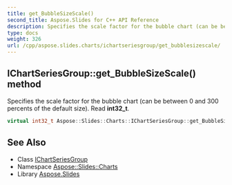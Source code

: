 ```yaml
---
title: get_BubbleSizeScale()
second_title: Aspose.Slides for C++ API Reference
description: Specifies the scale factor for the bubble chart (can be between 0 and 300 percents of the default size). Read int32_t.
type: docs
weight: 326
url: /cpp/aspose.slides.charts/ichartseriesgroup/get_bubblesizescale/
---
```

## IChartSeriesGroup::get_BubbleSizeScale() method


Specifies the scale factor for the bubble chart (can be between 0 and 300 percents of the default size). Read **int32_t**.

```cpp
virtual int32_t Aspose::Slides::Charts::IChartSeriesGroup::get_BubbleSizeScale()=0
```

## See Also

* Class [IChartSeriesGroup](./)
* Namespace [Aspose::Slides::Charts](../)
* Library [Aspose.Slides](../../)